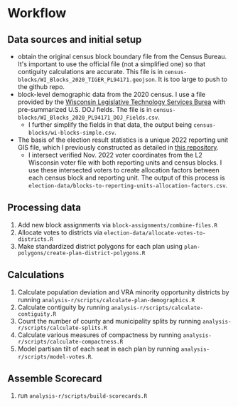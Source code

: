 # Workflow

## Data sources and initial setup

* obtain the original census block boundary file from the Census Bureau. It's important to use the official file (not a simplified one) so that contiguity calculations are accurate. This file is in `census-blocks/WI_Blocks_2020_TIGER_PL94171.geojson`. It is too large to push to the github repo.
* block-level demographic data from the 2020 census. I use a file provided by the [Wisconsin Legislative Technology Services Burea](https://gis-ltsb.hub.arcgis.com/pages/download-data) with pre-summarized U.S. DOJ fields. The file is in `census-blocks/WI_Blocks_2020_PL94171_DOJ_Fields.csv`.
    * I further simplify the fields in that data, the output being `census-blocks/wi-blocks-simple.csv`.
* The basis of the election result statistics is a unique 2022 reporting unit GIS file, which I previously constructed as detailed in [this repository](https://github.com/jdjohn215/wi-nov-2022).
    * I intersect verified Nov. 2022 voter coordinates from the L2 Wisconsin voter file with both reporting units and census blocks. I use these intersected voters to create allocation factors between each census block and reporting unit. The output of this process is `election-data/blocks-to-reporting-units-allocation-factors.csv`.


##  Processing data

1. Add new block assignments via `block-assignments/combine-files.R`
2. Allocate votes to districts via `election-data/allocate-votes-to-districts.R`
3. Make standardized district polygons for each plan using `plan-polygons/create-plan-district-polygons.R`

## Calculations

1. Calculate population deviation and VRA minority opportunity districts by running `analysis-r/scripts/calculate-plan-demographics.R`
2. Calculate contiguity by running `analysis-r/scripts/calculate-contiguity.R`
3. Count the number of county and municipality splits by running `analysis-r/scripts/calculate-splits.R`
4. Calculate various measures of compactness by running `analysis-r/scripts/calculate-compactness.R`
5. Model partisan tilt of each seat in each plan by running `analysis-r/scripts/model-votes.R`.

## Assemble Scorecard

1. run `analysis-r/scripts/build-scorecards.R`